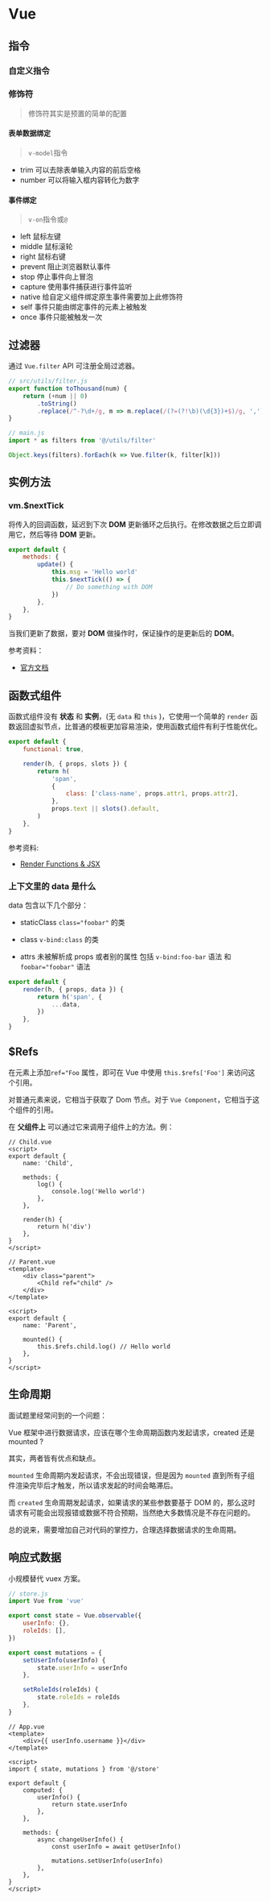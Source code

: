 # Vue

## 指令

### 自定义指令

### 修饰符

> 修饰符其实是预置的简单的配置

#### 表单数据绑定

> `v-model`指令

-   trim 可以去除表单输入内容的前后空格
-   number 可以将输入框内容转化为数字

#### 事件绑定

> `v-on`指令或`@`

-   left 鼠标左键
-   middle 鼠标滚轮
-   right 鼠标右键
-   prevent 阻止浏览器默认事件
-   stop 停止事件向上冒泡
-   capture 使用事件捕获进行事件监听
-   native 给自定义组件绑定原生事件需要加上此修饰符
-   self 事件只能由绑定事件的元素上被触发
-   once 事件只能被触发一次

## 过滤器

通过 `Vue.filter` API 可注册全局过滤器。

```js
// src/utils/filter.js
export function toThousand(num) {
    return (+num || 0)
        .toString()
        .replace(/^-?\d+/g, m => m.replace(/(?=(?!\b)(\d{3})+$)/g, ','))
}
```

```js
// main.js
import * as filters from '@/utils/filter'

Object.keys(filters).forEach(k => Vue.filter(k, filter[k]))
```

## 实例方法

### vm.\$nextTick

将传入的回调函数，延迟到下次 **DOM** 更新循环之后执行。在修改数据之后立即调用它，然后等待 **DOM** 更新。

```js
export default {
    methods: {
        update() {
            this.msg = 'Hello world'
            this.$nextTick(() => {
                // Do something with DOM
            })
        },
    },
}
```

当我们更新了数据，要对 **DOM** 做操作时，保证操作的是更新后的 **DOM**。

参考资料：

-   [官方文档](https://cn.vuejs.org/v2/api/#vm-nextTick)

## 函数式组件

函数式组件没有 **状态** 和 **实例**，(无 `data` 和 `this` )，它使用一个简单的 `render` 函数返回虚拟节点，比普通的模板更加容易渲染，使用函数式组件有利于性能优化。

```js
export default {
    functional: true,

    render(h, { props, slots }) {
        return h(
            'span',
            {
                class: ['class-name', props.attr1, props.attr2],
            },
            props.text || slots().default,
        )
    },
}
```

参考资料:

-   [Render Functions & JSX](https://vuejs.org/v2/guide/render-function.html)

### 上下文里的 data 是什么

data 包含以下几个部分：

-   staticClass `class="foobar"` 的类

-   class `v-bind:class` 的类

-   attrs 未被解析成 props 或者别的属性 包括 `v-bind:foo-bar` 语法 和 `foobar="foobar"` 语法

```js
export default {
    render(h, { props, data }) {
        return h('span', {
            ...data,
        })
    },
}
```

## \$Refs

在元素上添加`ref="Foo` 属性，即可在 Vue 中使用 `this.$refs['Foo']` 来访问这个引用。

对普通元素来说，它相当于获取了 Dom 节点。对于 `Vue Component`，它相当于这个组件的引用。

在 **父组件上** 可以通过它来调用子组件上的方法。例：

```vue
// Child.vue
<script>
export default {
    name: 'Child',

    methods: {
        log() {
            console.log('Hello world')
        },
    },

    render(h) {
        return h('div')
    },
}
</script>

// Parent.vue
<template>
    <div class="parent">
        <Child ref="child" />
    </div>
</template>

<script>
export default {
    name: 'Parent',

    mounted() {
        this.$refs.child.log() // Hello world
    },
}
</script>
```

## 生命周期

面试题里经常问到的一个问题：

Vue 框架中进行数据请求，应该在哪个生命周期函数内发起请求，created 还是 mounted ?

其实，两者皆有优点和缺点。

`mounted` 生命周期内发起请求，不会出现错误，但是因为 `mounted` 直到所有子组件渲染完毕后才触发，所以请求发起的时间会略滞后。

而 `created` 生命周期发起请求，如果请求的某些参数要基于 DOM 的，那么这时请求有可能会出现报错或数据不符合预期，当然绝大多数情况是不存在问题的。

总的说来，需要增加自己对代码的掌控力，合理选择数据请求的生命周期。

## 响应式数据

小规模替代 vuex 方案。

```js
// store.js
import Vue from 'vue'

export const state = Vue.observable({
    userInfo: {},
    roleIds: [],
})

export const mutations = {
    setUserInfo(userInfo) {
        state.userInfo = userInfo
    },

    setRoleIds(roleIds) {
        state.roleIds = roleIds
    },
}
```

```vue
// App.vue
<template>
    <div>{{ userInfo.username }}</div>
</template>

<script>
import { state, mutations } from '@/store'

export default {
    computed: {
        userInfo() {
            return state.userInfo
        },
    },

    methods: {
        async changeUserInfo() {
            const userInfo = await getUserInfo()

            mutations.setUserInfo(userInfo)
        },
    },
}
</script>
```
